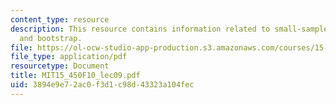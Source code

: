 ```yaml
---
content_type: resource
description: This resource contains information related to small-sample inference
  and bootstrap.
file: https://ol-ocw-studio-app-production.s3.amazonaws.com/courses/15-450-analytics-of-finance-fall-2010/3894e9e72ac0f3d1c98d43323a104fec_MIT15_450F10_lec09.pdf
file_type: application/pdf
resourcetype: Document
title: MIT15_450F10_lec09.pdf
uid: 3894e9e7-2ac0-f3d1-c98d-43323a104fec
---
```

